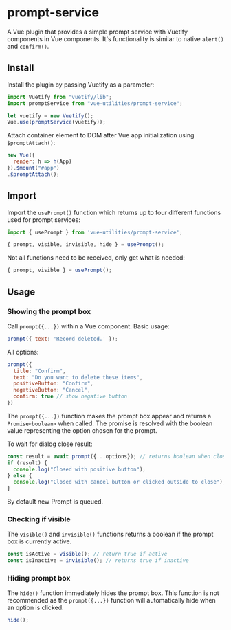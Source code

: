 # prompt-service

A Vue plugin that provides a simple prompt service with Vuetify components in Vue components. It's functionality is similar to native `alert()` and `confirm()`.

## Install

Install the plugin by passing Vuetify as a parameter:

```JavaScript
import Vuetify from "vuetify/lib";
import promptService from "vue-utilities/prompt-service";

let vuetify = new Vuetify();
Vue.use(promptService(vuetify));
```

Attach container element to DOM after Vue app initialization using `$promptAttach()`:

```JavaScript
new Vue({
  render: h => h(App)
}).$mount("#app")
.$promptAttach();
```

## Import

Import the `usePrompt()` function which returns up to four different functions used for prompt services:

```JavaScript
import { usePrompt } from 'vue-utilities/prompt-service';

{ prompt, visible, invisible, hide } = usePrompt();
```

Not all functions need to be received, only get what is needed:

```JavaScript
{ prompt, visible } = usePrompt();
```

## Usage

### Showing the prompt box

Call `prompt({...})` within a Vue component.
Basic usage:

```JavaScript
prompt({ text: 'Record deleted.' });
```

All options:

```JavaScript
prompt({
  title: "Confirm",
  text: "Do you want to delete these items",
  positiveButton: "Confirm",
  negativeButton: "Cancel",
  confirm: true // show negative button
})
```

The `prompt({...})` function makes the prompt box appear and returns a `Promise<boolean>` when called. The promise is resolved with the boolean value representing the option chosen for the prompt.

To wait for dialog close result:

```JavaScript
const result = await prompt({...options}); // returns boolean when closed
if (result) {
  console.log("Closed with positive button");
} else {
  console.log("Closed with cancel button or clicked outside to close");
}
```

By default new Prompt is queued.

### Checking if visible

The `visible()` and `invisible()` functions returns a boolean if the prompt box is currently active.

```JavaScript
const isActive = visible(); // return true if active
const isInactive = invisible(); // returns true if inactive
```

### Hiding prompt box

The `hide()` function immediately hides the prompt box. This function is not recommended as the `prompt({...})` function will automatically hide when an option is clicked.

```JavaScript
hide();
```
